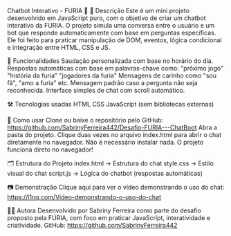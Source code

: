 Chatbot Interativo - FURIA 🐾
📌 Descrição
Este é um mini projeto desenvolvido em JavaScript puro, com o objetivo de criar um chatbot interativo da FURIA. O projeto simula uma conversa entre o usuário e um bot que responde automaticamente com base em perguntas específicas. Ele foi feito para praticar manipulação de DOM, eventos, lógica condicional e integração entre HTML, CSS e JS.

🎯 Funcionalidades
Saudação personalizada com base no horário do dia.
Respostas automáticas com base em palavras-chave como:
"próximo jogo"
"história da furia"
"jogadores da furia"
Mensagens de carinho como "sou fã", "amo a furia" etc.
Mensagem padrão caso a pergunta não seja reconhecida.
Interface simples de chat com scroll automático.

🛠️ Tecnologias usadas
HTML
CSS
JavaScript (sem bibliotecas externas)

🚀 Como usar
Clone ou baixe o repositório pelo GitHub:
https://github.com/SabrinyFerreira442/Desafio-FURIA---ChatBoot
Abra a pasta do projeto.
Clique duas vezes no arquivo index.html para abrir o chat diretamente no navegador.
Não é necessário instalar nada. O projeto funciona direto no navegador!

🗂️ Estrutura do Projeto
index.html → Estrutura do chat
style.css → Estilo visual do chat
script.js → Lógica do chatbot (respostas automáticas)

📷 Demonstração
Clique aqui para ver o vídeo demonstrando o uso do chat:
https://l1nq.com/Video-demonstrando-o-uso-do-chat

👩‍💻 Autora
Desenvolvido por Sabriny Ferreira como parte do desafio proposto pela FÚRIA, com foco em praticar JavaScript, interatividade e criatividade.
GitHub: https://github.com/SabrinyFerreira442


